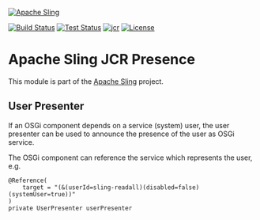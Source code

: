 [![Apache Sling](https://sling.apache.org/res/logos/sling.png)](https://sling.apache.org)

&#32;[![Build Status](https://ci-builds.apache.org/job/Sling/job/modules/job/sling-org-apache-sling-jcr-presence/job/master/badge/icon)](https://ci-builds.apache.org/job/Sling/job/modules/job/sling-org-apache-sling-jcr-presence/job/master/)&#32;[![Test Status](https://img.shields.io/jenkins/tests.svg?jobUrl=https://ci-builds.apache.org/job/Sling/job/modules/job/sling-org-apache-sling-jcr-presence/job/master/)](https://ci-builds.apache.org/job/Sling/job/modules/job/sling-org-apache-sling-jcr-presence/job/master/test/?width=800&height=600)&#32;[![jcr](https://sling.apache.org/badges/group-jcr.svg)](https://github.com/apache/sling-aggregator/blob/master/docs/group/jcr.md) [![License](https://img.shields.io/badge/License-Apache%202.0-blue.svg)](https://www.apache.org/licenses/LICENSE-2.0)

# Apache Sling JCR Presence

This module is part of the [Apache Sling](https://sling.apache.org) project.

## User Presenter

If an OSGi component depends on a service (system) user, the user presenter can be used to announce the presence of the user as OSGi service.

The OSGi component can reference the service which represents the user, e.g.

    @Reference(
        target = "(&(userId=sling-readall)(disabled=false)(systemUser=true))"
    )
    private UserPresenter userPresenter
